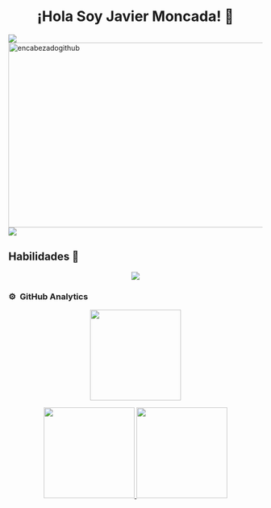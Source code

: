 <h1 align="center">¡Hola Soy Javier Moncada! 👋</h1>
<!--horizontal divider(gradiant)-->
<img src="https://user-images.githubusercontent.com/73097560/115834477-dbab4500-a447-11eb-908a-139a6edaec5c.gif">
<img width="1920" height="367" alt="encabezadogithub" src="https://github.com/user-attachments/assets/64dda228-4aad-43c2-8422-02cf8d134d23" />
<img src="https://user-images.githubusercontent.com/73097560/115834477-dbab4500-a447-11eb-908a-139a6edaec5c.gif">


<!--tech stack icons-->
<h2>Habilidades 🔧</h2>
<p align="center">
  <a href="https://skillicons.dev">
    <img src="https://skillicons.dev/icons?i=html,css,js,php,mysql,linux,vscode,wordpress&perline=14" />
  </a>
</p>

<!--icons and links-->
<p align="center">
<!-- <a href="https://www.linkedin.com/in/jamv17/" target="blank"><img align="center" src="https://user-images.githubusercontent.com/88904952/234979284-68c11d7f-1acc-4f0c-ac78-044e1037d7b0.png" alt="linkedin" height="50" width="50" /></a> -->
<!-- <a href="https://twitter.com/1010nishant" target="blank"><img align="center" src="https://user-images.githubusercontent.com/88904952/234980676-61bfb021-ecc8-48f7-88e6-34c1b06c4a58.png" alt="twitter" height="50" width="50" /></a> 
<a href="https://www.instagram.com/nishant.jangir.1010/" target="blank"><img align="center" src="https://user-images.githubusercontent.com/88904952/234981169-2dd1e58f-4b7e-468c-8213-034ba62156c3.png" alt="instagram" height="50" width="50" /></a>
<a href="https://1010nishant.hashnode.dev/" target="blank"><img align="center" src="https://user-images.githubusercontent.com/88904952/234982196-562aea17-5532-4550-8c08-1c7cb994a541.png" alt="hashnode" height="50" width="50" /></a>
<a href="https://discordapp.com/users/957722095381540874" target="blank"><img align="center" src="https://user-images.githubusercontent.com/88904952/234982627-019fd336-6248-453c-9b05-97c13fd1d207.png" alt="discord" height="50" width="50" /></a>
   -->
</p>

### ⚙️ &nbsp;GitHub Analytics

<p align="center">
<a href="https://github.com/jamv11">
  <img height="180em" src="https://github-readme-stats-eight-theta.vercel.app/api?username=jamv11&show_icons=true&theme=react&include_all_commits=true&count_private=true"/>
</a>
</p>

<p align="center">
<a href="https://github.com/ArisGuimera">
  <img height="180em" src="https://github-readme-stats-eight-theta.vercel.app/api?username=jamv11&show_icons=true&theme=algolia&include_all_commits=true&count_private=true"/>
  <img height="180em" src="https://github-readme-stats-eight-theta.vercel.app/api/top-langs/?username=jamv11&layout=compact&langs_count=8&theme=algolia"/>
</a>
</p>
